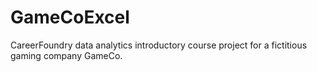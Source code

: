 # GameCoExcel
CareerFoundry data analytics introductory course project for a fictitious gaming company GameCo.
